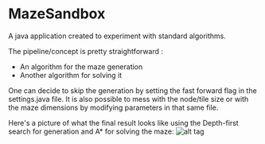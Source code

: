 # MazeSandbox

A java application created to experiment with standard algorithms. 

The pipeline/concept is pretty straightforward : 
- An algorithm for the maze generation
- Another algorithm for solving it

One can decide to skip the generation by setting the fast forward flag in the settings.java file.
It is also possible to mess with the node/tile size or with the maze dimensions by modifying parameters in that same file.

Here's a picture of what the final result looks like using the Depth-first search for generation and A* for solving the maze:
![alt tag](https://raw.githubusercontent.com/frtru/MazeSandbox/master/gen_dfs_sol_astar.jpg)
